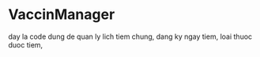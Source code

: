 # VaccinManager
day la code dung de quan ly lich tiem chung, dang ky ngay tiem, loai thuoc duoc tiem, 
